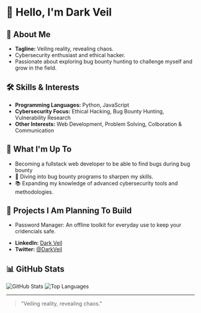 # 👋 Hello, I'm Dark Veil

## 🌟 About Me
- **Tagline:** Veiling reality, revealing chaos.
- Cybersecurity enthusiast and ethical hacker.
- Passionate about exploring bug bounty hunting to challenge myself and grow in the field.

## 🛠️ Skills & Interests
- **Programming Languages:** Python, JavaScript
- **Cybersecurity Focus:** Ethical Hacking, Bug Bounty Hunting, Vulnerability Research
- **Other Interests:** Web Development, Problem Solving, Colboration & Communication

## 🚀 What I'm Up To
- Becoming a fullstack web developer to be able to find bugs during bug bounty
- 🧩 Diving into bug bounty programs to sharpen my skills.
- 📚 Expanding my knowledge of advanced cybersecurity tools and methodologies.

## 📂 Projects I Am Planning To Build
- Password Manager: An offline toolkit for everyday use to keep your cridencials safe.

<!-- ## 📬 Connect with Me
- **Email:** darkveil@example.com -->
- **LinkedIn:** [Dark Veil](https://www.linkedin.com/in/imahnn/)
- **Twitter:** [@DarkVeil](https://x.com/drk_veil)

## 📊 GitHub Stats
![GitHub Stats](https://github-readme-stats.vercel.app/api?username=drkveil&show_icons=true&theme=radical)
![Top Languages](https://github-readme-stats.vercel.app/api/top-langs/?username=drkveil&layout=compact&theme=radical)

---

> "Veiling reality, revealing chaos."
